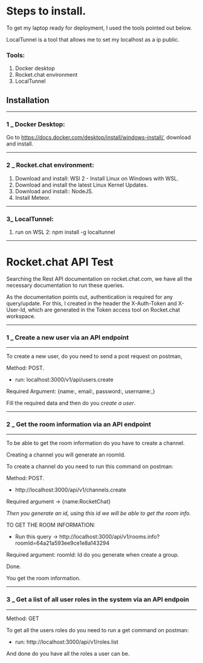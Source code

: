 # Steps to install.

To get my laptop ready for deployment, I used the tools pointed out below.

LocalTunnel is a tool that allows me to set my localhost as a ip public.

### Tools: 
1. Docker desktop
2. Rocket.chat environment
3. LocalTunnel
   

## Installation
___
### 1 _ Docker Desktop:

Go to https://docs.docker.com/desktop/install/windows-install/, download and install.

---
### 2 _ Rocket.chat environment:

1. Download and install: WSl 2 - Install Linux on Windows with WSL.
2. Download and install the latest Linux Kernel Updates.
3. Download and install:: NodeJS.
4. Install Meteor.

---
### 3_ LocalTunnel:
1. run on WSL 2: npm install -g localtunnel
___





# Rocket.chat API Test

Searching the Rest API documentation on rocket.chat.com, we have all the necessary documentation to run these queries.

As the documentation points out, authentication is required for any query/update. For this, I created in the header the X-Auth-Token and X-User-Id, which are generated in the Token access tool on Rocket.chat workspace.

---

### 1 _ Create a new user via an API endpoint
---
To create a new user, do you need to send a post request on postman,

Method: POST.

- run: localhost:3000/v1/api/users.create

Required Argument:
{name:,
email:,
password:,
username:,}

Fill the required data and then do you *create a user*.

---
### 2 _ Get the room information via an API endpoint
---

To be able to get the room information do you have to create a channel.

Creating a channel you will generate an roomId.

To create a channel do you need to run this command on postman:

Method: POST.

- http://localhost:3000/api/v1/channels.create

Required argument ->
{name:RocketChat}

*Then you generate an id, using this id we will be able to get the room info.*

TO GET THE ROOM INFORMATION:

- Run this query -> http://localhost:3000/api/v1/rooms.info?roomId=64a21a593ee9ce1e8a143294

Required argument:
roomId: Id do you generate when create a group.

Done.

You get the room information.

---
### 3 _ Get a list of all user roles in the system via an API endpoin
---
Method: GET

To get all the users roles do you need to run a get command on postman:

 - run: http://localhost:3000/api/v1/roles.list

And done do you have all the roles a user can be.
